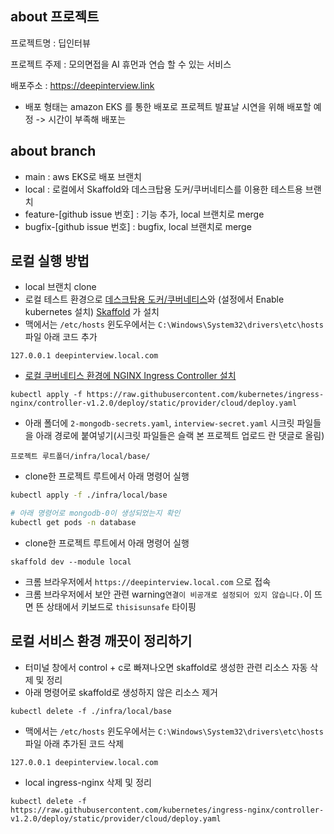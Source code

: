 ## about 프로젝트

프로젝트명 : 딥인터뷰

프로젝트 주제 : 모의면접을 AI 휴먼과 연습 할 수 있는 서비스

배포주소 :
<https://deepinterview.link>
- 배포 형태는 amazon EKS 를 통한 배포로 프로젝트 발표날 시연을 위해 배포할 예정 -> 시간이 부족해 배포는 


## about branch
- main : aws EKS로 배포  브랜치
- local : 로컬에서 Skaffold와 데스크탑용 도커/쿠버네티스를 이용한 테스트용 브랜치
- feature-[github issue 번호] : 기능 추가, local 브랜치로 merge
- bugfix-[github issue 번호] : bugfix, local 브랜치로 merge

## 로컬 실행 방법
- local 브랜치  clone
- 로컬 테스트 환경으로 [데스크탑용 도커/쿠버네티스](https://www.docker.com/products/docker-desktop/)와 (설정에서 Enable kubernetes 설치) [Skaffold](https://skaffold.dev/docs/install/) 가 설치
- 맥에서는 `/etc/hosts` 윈도우에서는 `C:\Windows\System32\drivers\etc\hosts` 파일 아래 코드 추가

```
127.0.0.1 deepinterview.local.com
```

- [로컬 쿠버네티스 환경에 NGINX Ingress Controller 설치](https://kubernetes.github.io/ingress-nginx/deploy/#quick-start)
```
kubectl apply -f https://raw.githubusercontent.com/kubernetes/ingress-nginx/controller-v1.2.0/deploy/static/provider/cloud/deploy.yaml
```

- 아래 폴더에 `2-mongodb-secrets.yaml`, `interview-secret.yaml` 시크릿 파일들을 아래 경로에 붙여넣기(시크릿 파일들은 슬랙 본 프로젝트 업로드 란 댓글로 올림)
```
프로젝트 루트폴더/infra/local/base/
```

- clone한 프로젝트 루트에서 아래 명령어 실행
```sh
kubectl apply -f ./infra/local/base

# 아래 명령어로 mongodb-0이 생성되었는지 확인
kubectl get pods -n database
```

- clone한 프로젝트 루트에서 아래 명령어 실행 

```
skaffold dev --module local
``` 
- 크롬 브라우저에서 `https://deepinterview.local.com` 으로 접속 
- 크롬 브라우저에서 보안 관련 warning`연결이 비공개로 설정되어 있지 않습니다.`이 뜨면 뜬 상태에서 키보드로 `thisisunsafe` 타이핑

## 로컬 서비스 환경 깨끗이 정리하기

- 터미널 창에서 control + c로 빠져나오면 skaffold로 생성한 관련 리소스 자동 삭제 및 정리
- 아래 명령어로 skaffold로 생성하지 않은 리소스 제거
```
kubectl delete -f ./infra/local/base

```

- 맥에서는 `/etc/hosts` 윈도우에서는 `C:\Windows\System32\drivers\etc\hosts` 파일 아래 추가된 코드 삭제
```
127.0.0.1 deepinterview.local.com
```

- local ingress-nginx 삭제 및 정리
```
kubectl delete -f https://raw.githubusercontent.com/kubernetes/ingress-nginx/controller-v1.2.0/deploy/static/provider/cloud/deploy.yaml
```
